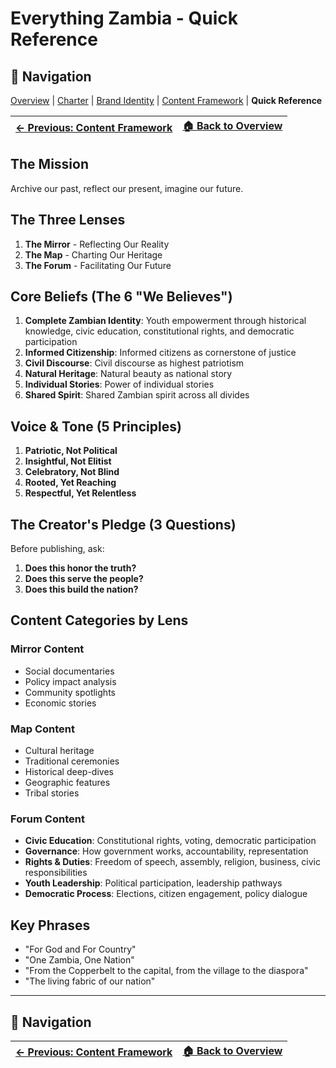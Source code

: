 # Everything Zambia - Quick Reference

## 🧭 Navigation
[Overview](../../README.md) | [Charter](../PROJECT_CHARTER.md) | [Brand Identity](./brand-identity.md) | [Content Framework](./content-framework.md) | **Quick Reference**

| [← Previous: Content Framework](./content-framework.md) | [🏠 Back to Overview](../README.md) |
|---|---|

## The Mission
Archive our past, reflect our present, imagine our future.

## The Three Lenses
1. **The Mirror** - Reflecting Our Reality
2. **The Map** - Charting Our Heritage  
3. **The Forum** - Facilitating Our Future

## Core Beliefs (The 6 "We Believes")
1. **Complete Zambian Identity**: Youth empowerment through historical knowledge, civic education, constitutional rights, and democratic participation
2. **Informed Citizenship**: Informed citizens as cornerstone of justice
3. **Civil Discourse**: Civil discourse as highest patriotism
4. **Natural Heritage**: Natural beauty as national story
5. **Individual Stories**: Power of individual stories
6. **Shared Spirit**: Shared Zambian spirit across all divides

## Voice & Tone (5 Principles)
1. **Patriotic, Not Political**
2. **Insightful, Not Elitist**
3. **Celebratory, Not Blind**
4. **Rooted, Yet Reaching**
5. **Respectful, Yet Relentless**

## The Creator's Pledge (3 Questions)
Before publishing, ask:
1. **Does this honor the truth?**
2. **Does this serve the people?**
3. **Does this build the nation?**

## Content Categories by Lens

### Mirror Content
- Social documentaries
- Policy impact analysis
- Community spotlights
- Economic stories

### Map Content
- Cultural heritage
- Traditional ceremonies
- Historical deep-dives
- Geographic features
- Tribal stories

### Forum Content
- **Civic Education**: Constitutional rights, voting, democratic participation
- **Governance**: How government works, accountability, representation
- **Rights & Duties**: Freedom of speech, assembly, religion, business, civic responsibilities
- **Youth Leadership**: Political participation, leadership pathways
- **Democratic Process**: Elections, citizen engagement, policy dialogue

## Key Phrases
- "For God and For Country"
- "One Zambia, One Nation"
- "From the Copperbelt to the capital, from the village to the diaspora"
- "The living fabric of our nation"

---

## 🧭 Navigation
| [← Previous: Content Framework](./content-framework.md) | [🏠 Back to Overview](../../README.md) |
|---|---|
